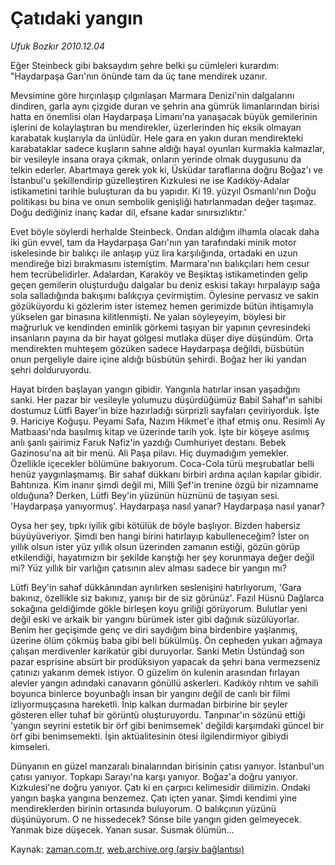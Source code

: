# Çatıdaki yangın

*Ufuk Bozkır 2010.12.04*

<td class="columnist-detail">
<p>Eğer Steinbeck gibi baksaydım şehre belki şu cümleleri kurardım: "Haydarpaşa Garı'nın önünde tam da üç tane mendirek uzanır.</p>
<p>
<div id="haberMetinDiv">
<p>Mevsimine göre hırçınlaşıp çılgınlaşan Marmara Denizi'nin dalgalarını dindiren, garla aynı çizgide duran ve şehrin ana gümrük limanlarından birisi hatta en önemlisi olan Haydarpaşa Limanı'na yanaşacak büyük gemilerinin işlerini de kolaylaştıran bu mendirekler, üzerlerinden hiç eksik olmayan karabatak kuşlarıyla da ünlüdür. Hele gara en yakın duran mendirekteki karabataklar sadece kuşların sahne aldığı hayal oyunları kurmakla kalmazlar, bir vesileyle insana oraya çıkmak, onların yerinde olmak duygusunu da telkin ederler. Abartmaya gerek yok ki, Üsküdar taraflarına doğru Boğaz'ı ve İstanbul'u şekillendirip güzelleştiren Kızkulesi ne ise Kadıköy-Adalar istikametini tarihle buluşturan da bu yapıdır. Ki 19. yüzyıl Osmanlı'nın Doğu politikası bu bina ve onun sembolik genişliği hatırlanmadan değer taşımaz. Doğu dediğiniz inanç kadar dil, efsane kadar sınırsızlıktır.'
<p>Evet böyle söylerdi herhalde Steinbeck. Ondan aldığım ilhamla olacak daha iki gün evvel, tam da Haydarpaşa Garı'nın yan tarafındaki minik motor iskelesinde bir balıkçı ile anlaşıp yüz lira karşılığında, ortadaki en uzun mendireğe bizi bırakmasını istemiştim. Marmara'nın balıkçıları hem cesur hem tecrübelidirler. Adalardan, Karaköy ve Beşiktaş istikametinden gelip geçen gemilerin oluşturduğu dalgalar bu deniz eskisi takayı hırpalayıp sağa sola salladığında bakışımı balıkçıya çevirmiştim. Öylesine pervasız ve sakin gözüküyordu ki gözlerim ister istemez hemen gerimizde bütün ihtişamıyla yükselen gar binasına kilitlenmişti. Ne yalan söyleyeyim, böylesi bir mağrurluk ve kendinden eminlik görkemi taşıyan bir yapının çevresindeki insanların payına da bir hayat gölgesi mutlaka düşer diye düşündüm. Orta mendirekten muhteşem gözüken sadece Haydarpaşa değildi, büsbütün onun pergeliyle daire içine aldığı büsbütün şehirdi. Boğaz her iki yandan şehri dolduruyordu.
<p>Hayat birden başlayan yangın gibidir. Yangınla hatırlar insan yaşadığını sanki. Her pazar bir vesileyle yolumuzu düşürdüğümüz Babil Sahaf'ın sahibi dostumuz Lütfi Bayer'in bize hazırladığı sürprizli sayfaları çeviriyorduk. İşte 9. Hariciye Koğuşu. Peyami Safa, Nazım Hikmet'e ithaf etmiş onu. Resimli Ay Matbaası'nda basılmış kitap ve üzerinde tarih yok. İşte bir köşeye asılmış anlı şanlı şairimiz Faruk Nafiz'in yazdığı Cumhuriyet destanı. Bebek Gazinosu'na ait bir menü. Ali Paşa pilavı. Hiç duymadığım yemekler. Özellikle içecekler bölümüne bakıyorum. Coca-Cola türü meşrubatlar belli henüz yaygınlaşmamış. Bir sahaf dükkanı birbiri ardına açılan kapılar gibidir. Bahtınıza. Kim inanır şimdi değil mi, Milli Şef'in trenine özgü bir nizamname olduğuna? Derken, Lütfi Bey'in yüzünün hüznünü de taşıyan sesi. 'Haydarpaşa yanıyormuş'. Haydarpaşa nasıl yanar? Haydarpaşa nasıl yanar?
<p>Oysa her şey, tıpkı iyilik gibi kötülük de böyle başlıyor. Bizden habersiz büyüyüveriyor. Şimdi ben hangi birini hatırlayıp kabulleneceğim? İster on yıllık olsun ister yüz yıllık olsun üzerinden zamanın estiği, gözün görüp etkilendiği, hayatımızın bir şekilde karıştığı her şey korunmaya değer değil mi? Yüz yıllık bir varlığın çatısının alev alması sadece bir yangın mı?
<p>Lütfi Bey'in sahaf dükkânından ayrılırken seslenişini hatırlıyorum, 'Gara bakınız, özellikle siz bakınız, yanışı bir de siz görünüz'. Fazıl Hüsnü Dağlarca sokağına geldiğimde gökle birleşen koyu griliği görüyorum. Bulutlar yeni değil eski ve arkaik bir yangını bürümek ister gibi dağınık süzülüyorlar. Benim her geçişimde genç ve diri saydığım bina birdenbire yaşlanmış, üzerine ölüm çökmüş baba gibi beli bükülmüş. Ön cepheden yukarı ağmaya çalışan merdivenler karikatür gibi duruyorlar. Sanki Metin Üstündağ son pazar esprisine absürt bir prodüksiyon yapacak da şehri bana vermezseniz çatınızı yakarım demek istiyor. O güzelim ön kulenin arasından fırlayan alevler yangın adındaki canavarın gönüllü askerleri. Kadıköy rıhtım ve sahili boyunca binlerce boyunbağlı insan bir yangını değil de canlı bir filmi izliyormuşçasına hareketli. İnip kalkan durmadan birbirine bir şeyler gösteren eller tuhaf bir görüntü oluşturuyordu. Tanpınar'ın sözünü ettiği 'yangın seyrini estetik bir örf gibi benimsemek' değildi karşımdaki güncel bir örf gibi benimsemekti. İşin aktüalitesinin ötesi ilgilendirmiyor gibiydi kimseleri.
<p>Dünyanın en güzel manzaralı binalarından birisinin çatısı yanıyor. İstanbul'un çatısı yanıyor. Topkapı Sarayı'na karşı yanıyor. Boğaz'a doğru yanıyor. Kızkulesi'ne doğru yanıyor. Çatı ki en çarpıcı kelimesidir dilimizin. Ondaki yangın başka yangına benzemez. Çatı içten yanar. Şimdi kendimi yine mendireklerden birinin ortasında buluyorum. O balıkçının yüzünü düşünüyorum. O ne hissedecek? Sönse bile yangın giden gelmeyecek. Yanmak bize düşecek. Yanan susar. Susmak ölümün... </p></p></p></p></p></p></div>
</p>
<a href="http://web.archive.org/web/20110104101927/mailto: u.bozkir@zaman.com.tr">
</a></td>

Kaynak: [zaman.com.tr](http://zaman.com.tr/yazar.do?yazino=1060454), [web.archive.org (arşiv bağlantısı)](http://web.archive.org/web/20110104101927/http://www.zaman.com.tr/yazar.do?yazino=1060454)
